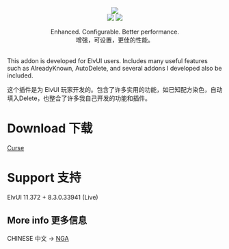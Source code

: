 <div align="center">
    <img src="https://github.com/fang2hou/ElvUI_WindTools/blob/master/Title.png?raw=true"/><br>
    <img src="https://img.shields.io/badge/ElvUI-11.372-blue.svg?longCache=true&style=for-the-badge"/>
    <img src="https://img.shields.io/badge/Version-1.5.10-green.svg?longCache=true&style=for-the-badge"/>

Enhanced. Configurable. Better performance.<br>
增强，可设置，更佳的性能。
</div>

<br>
This addon is developed for ElvUI users. Includes many useful features such as AlreadyKnown, AutoDelete, and several addons I developed also be included.

这个插件是为 ElvUI 玩家开发的。包含了许多实用的功能，如已知配方染色，自动填入Delete，也整合了许多我自己开发的功能和插件。<br>


# Download 下载
[Curse](https://www.curseforge.com/wow/addons/elvui_windtools)

# Support 支持
ElvUI 11.372 + 8.3.0.33941  (Live)

## More info 更多信息
CHINESE 中文 → [NGA](http://bbs.ngacn.cc/read.php?tid=12142815)
